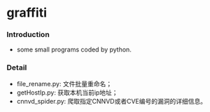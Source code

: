 # graffiti

### Introduction
+ some small programs coded by python.


### Detail
+ file_rename.py: 文件批量重命名；
+ getHostIp.py: 获取本机当前ip地址；
+ cnnvd_spider.py: 爬取指定CNNVD或者CVE编号的漏洞的详细信息。
